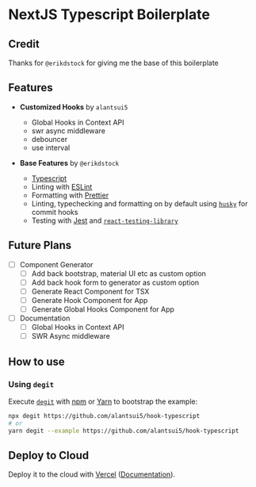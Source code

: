 # NextJS Typescript Boilerplate

## Credit

Thanks for `@erikdstock` for giving me the base of this boilerplate

## Features

- __Customized Hooks__ by `alantsui5`
	- Global Hooks in Context API
	- swr async middleware
	- debouncer
	- use interval

- __Base Features__ by `@erikdstock`

	- [Typescript](https://www.typescriptlang.org/)
	- Linting with [ESLint](https://eslint.org/)
	- Formatting with [Prettier](https://prettier.io/)
	- Linting, typechecking and formatting on by default using [`husky`](https://github.com/typicode/husky) for commit hooks
	- Testing with [Jest](https://jestjs.io/) and [`react-testing-library`](https://testing-library.com/docs/react-testing-library/intro)

## Future Plans

- [ ] Component Generator
	- [ ] Add back bootstrap, material UI etc as custom option
	- [ ] Add back hook form to generator as custom option
	- [ ] Generate React Component for TSX
	- [ ] Generate Hook Component for App
	- [ ] Generate Global Hooks Component for App
- [ ] Documentation
	- [ ] Global Hooks in Context API
	- [ ] SWR Async middleware

## How to use

### Using `degit`

Execute [`degit`](degit) with [npm](https://docs.npmjs.com/cli/init) or [Yarn](https://yarnpkg.com/lang/en/docs/cli/create/) to bootstrap the example:

```bash
npx degit https://github.com/alantsui5/hook-typescript
# or
yarn degit --example https://github.com/alantsui5/hook-typescript
```

## Deploy to Cloud

Deploy it to the cloud with [Vercel](https://vercel.com/import?filter=next.js&utm_source=github&utm_medium=readme&utm_campaign=next-example) ([Documentation](https://nextjs.org/docs/deployment)).
